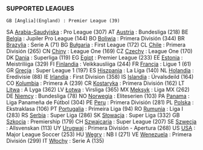 ### SUPPORTED LEAGUES

    GB [Anglia](England) : Premier League (39)
SA [Arabia-Saudyjska](Saudi-Arabia) : Pro League (307)
AT [Austria](Austria) : Bundesliga (218)
BE [Belgia](Belgium) : Jupiler Pro League (144)
BO [Boliwia](Bolivia) : Primera División (344)
BR [Brazylia](Brazil) : Serie A (71)
BG [Bułgaria](Bulgaria) : First League (172)
CL [Chile](Chile) : Primera División (265)
CN [Chiny](China) : League One (169)
CZ [Czechy](Czech-Republic) : League One (170)
DK [Dania](Denmark) : Superliga (119)
EG [Egipt](Egypt) : Premier League (233)
EE [Estonia](Estonia) : Meistriliiga (329)
FI [Finlandia](Finland) : Veikkausliiga (244)
    FR [Francja](France) : Ligue 1 (61)
GR [Grecja](Greece) : Super League 1 (197)
    ES [Hiszpania](Spain) : La Liga (140)
NL [Holandia](Netherlands) : Eredivisie (88)
IE [Irlandia](Ireland) : First Division (358)
IS [Islandia](Iceland) : Úrvalsdeild (164)
CO [Kolumbia](Colombia) : Primera A (239)
CR [Kostaryka](Costa-Rica) : Primera División (162)
LT [Litwa](Lithuania) : A Lyga (362)
LV [Łotwa](Latvia) : Virsliga (365)
MX [Meksyk](Mexico) : Liga MX (262)
    DE [Niemcy](Germany) : Bundesliga (78)
NO [Norwegia](Norway) : Eliteserien (103)
PA [Panama](Panama) : Liga Panameña de Fútbol (304)
PE [Peru](Peru) : Primera División (281)
PL [Polska](Poland) : Ekstraklasa (106)
PT [Portugalia](Portugal) : Primeira Liga (94)
RO [Rumunia](Romania) : Liga I (283)
RS [Serbia](Serbia) : Super Liga (286)
SK [Słowacja](Slovakia) : Super Liga (332)
GB [Szkocja](Scotland) : Premiership (179)
CH [Szwajcaria](Switzerland) : Super League (207)
SE [Szwecja](Sweden) : Allsvenskan (113)
UY [Urugwaj](Uruguay) : Primera División - Apertura (268)
US [USA](USA) : Major League Soccer (253)
HU [Węgry](Hungary) : NB I (271)
VE [Wenezuela](Venezuela) : Primera División (299)
    IT [Włochy](Italy) : Serie A (135)
